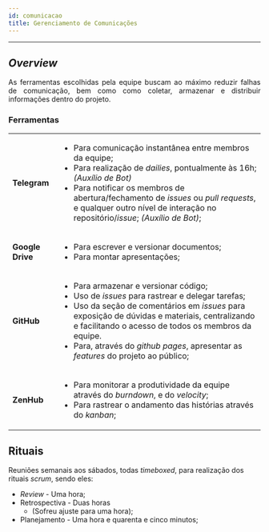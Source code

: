 ```yaml
---
id: comunicacao    
title: Gerenciamento de Comunicações 
---
```


***   

## _Overview_
<p align="justify"> 
As ferramentas escolhidas pela equipe buscam ao máximo reduzir falhas de comunicação, bem como como coletar, armazenar e distribuir informações dentro do projeto.</p>

### Ferramentas

<table style="width: 100%">
  <tr>
    <td> <b>Telegram</b> </td>
    <td><ul>
        <li>Para comunicação instantânea entre membros da equipe;</li>
        <li>Para realização de <i>dailies</i>, pontualmente às 16h; <i>(Auxílio de Bot)</i></li>
        <li>Para notificar os membros de abertura/fechamento de <i>issues</i> ou <i>pull requests</i>, e qualquer outro nível de interação no repositório/<i>issue</i>; <i>(Auxílio de Bot)</i>;</li>
    </ul></td>
  </tr>
  <tr>
    <td><b>Google Drive</b></td>
       <td><ul>
        <li>Para escrever e versionar documentos;</li>
        <li>Para montar apresentações;</li>
    </ul></td>
  </tr>
  <tr>
    <td><b>GitHub</b></td>
       <td><ul>
        <li>Para armazenar e versionar código;</li>
        <li>Uso de <i>issues</i> para rastrear e delegar tarefas;</li>
        <li>Uso da seção de comentários em <i>issues</i> para exposição de dúvidas e materiais, centralizando e facilitando o acesso de todos os membros da equipe. </li>
        <li>Para, através do <i>github pages</i>, apresentar as <i>features</i> do projeto ao público;</li>
    </ul></td>
  </tr>
  <tr>
       <td><b>ZenHub</b></td>
       <td><ul>
        <li>Para monitorar a produtividade da equipe através do <i>burndown</i>, e do <i>velocity</i>;</li>
        <li>Para rastrear o andamento das histórias através do <i>kanban</i>;</li>
    </ul></td>
  </tr>
</table>


## Rituais 

Reuniões semanais aos sábados, todas _timeboxed_, para realização dos rituais _scrum_, sendo eles:    
- _Review_ - Uma hora;   
- Retrospectiva - Duas horas    
    - (Sofreu ajuste para uma hora);    
- Planejamento - Uma hora e quarenta e cinco minutos;   
